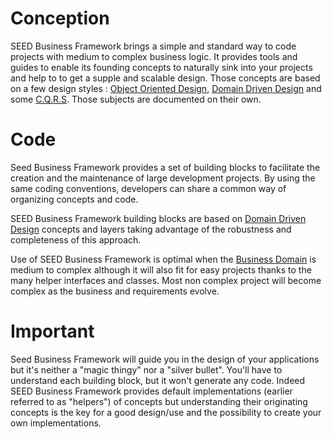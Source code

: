 # Conception

SEED Business Framework brings a simple and standard way to code projects with medium to complex business logic. It provides tools and guides to enable its founding concepts to naturally sink into your projects and help to to get a supple and scalable design. Those concepts are based on a few design styles : [Object Oriented Design](#!/business-doc/object-oriented-paradigm), [Domain Driven Design](#!/business-doc/understanding-ddd) and some [C.Q.R.S](#!/business-doc/understanding-cqrs). Those subjects are documented on their own.

# Code

Seed Business Framework provides a set of building blocks to facilitate the creation and the maintenance of large development projects. By using the same coding conventions, developers can share a common way of organizing concepts and code.

SEED Business Framework building blocks are based on [Domain Driven Design](#) concepts and layers taking advantage of the robustness and completeness of this approach.

Use of SEED Business Framework is optimal when the [Business Domain](#) is medium to complex although it will also fit for easy projects thanks to the many helper interfaces and classes. Most non complex project will become complex as the business and requirements evolve.

# Important

Seed Business Framework will guide you in the design of your applications but it's neither a "magic thingy" nor a "silver bullet". You'll have to understand each building block, but it won't generate any code. Indeed SEED Business Framework provides default implementations (earlier referred to as "helpers") of concepts but understanding their originating concepts is the key for a good design/use and the possibility to create your own implementations.